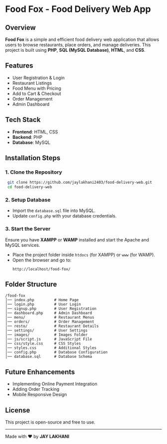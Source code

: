 # Food Fox - Food Delivery Web App

## Overview
**Food Fox** is a simple and efficient food delivery web application that allows users to browse restaurants, place orders, and manage deliveries. This project is built using **PHP**, **SQL (MySQL Database)**, **HTML**, and **CSS**.

## Features
- User Registration & Login
- Restaurant Listings
- Food Menu with Pricing
- Add to Cart & Checkout
- Order Management
- Admin Dashboard

## Tech Stack
- **Frontend**: HTML, CSS
- **Backend**: PHP
- **Database**: MySQL

## Installation Steps
### 1. Clone the Repository
```sh
 git clone https://github.com/jaylakhani2403/food-delivery-web.git
 cd food-delivery-web
```

### 2. Setup Database
- Import the `database.sql` file into MySQL.
- Update `config.php` with your database credentials.

### 3. Start the Server
Ensure you have **XAMPP** or **WAMP** installed and start the Apache and MySQL services.
- Place the project folder inside `htdocs` (for XAMPP) or `www` (for WAMP).
- Open the browser and go to:
  ```
  http://localhost/food-fox/
  ```

## Folder Structure
```
/food-fox
│── index.php         # Home Page
│── login.php         # User Login
│── signup.php        # User Registration
│── dashboard.php     # Admin Dashboard
│── menu/             # Restaurant Menus
│── orders/           # Order Management
│── resto/            # Restaurant Details
│── settings/         # User Settings
│── images/           # Images Folder
│── js/script.js      # JavaScript File
│── css/style.css     # CSS Styles
│── styles.css        # Additional Styles
│── config.php        # Database Configuration
│── database.sql      # Database Schema
```

## Future Enhancements
- Implementing Online Payment Integration
- Adding Order Tracking
- Mobile Responsive Design

## License
This project is open-source and free to use.

---
Made with ❤️ by **JAY LAKHANI**

